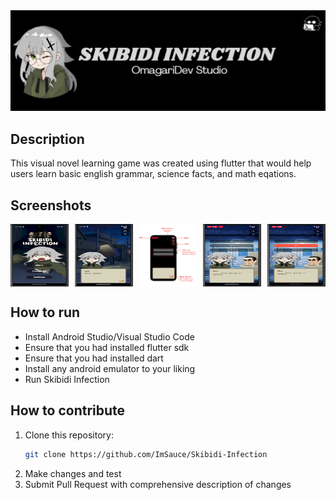 <div align="center">
  <img src="screenshots/Skibidi Infection Banner.png" alt="Skibidi Infection"/>
</div>


## Description
This visual novel learning game was created using flutter that would help users learn basic english grammar, science facts, and math eqations.

## Screenshots
<div style="display: flex; gap: 10px;">
    <img src="screenshots/Picture1.png" alt="Home" style="width: 100px; height: 100px;" />
    <img src="screenshots/Picture2.png" alt="sample" style="width: 100px; height: 100px;" />
    <img src="screenshots/Picture3.png" alt="controls" style="width: 100px; height: 100px;" />
    <img src="screenshots/Picture4.png" alt="sample" style="width: 100px; height: 100px;" />
    <img src="screenshots/Picture5.png" alt="sample" style="width: 100px; height: 100px;" />
</div>


## How to run

- Install Android Studio/Visual Studio Code
- Ensure that you had installed flutter sdk
- Ensure that you had installed dart
- Install any android emulator to your liking
- Run Skibidi Infection




## How to contribute
1. Clone this repository:
    ```bash
    git clone https://github.com/ImSauce/Skibidi-Infection
    ```
2. Make changes and test
3. Submit Pull Request with comprehensive description of changes
